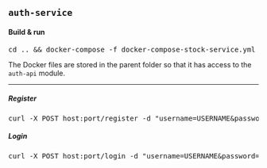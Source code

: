 ## `auth-service`


#### Build & run

<pre>
cd .. && docker-compose -f docker-compose-stock-service.yml up --build
</pre>

The Docker files are stored in the parent folder so that it has access to the `auth-api` module.

<hr>

##### Register

<pre>
curl -X POST host:port/register -d "username=USERNAME&password=PASSWORD"
</pre>

##### Login

<pre>
curl -X POST host:port/login -d "username=USERNAME&password=PASSWORD" -c cookies
</pre>